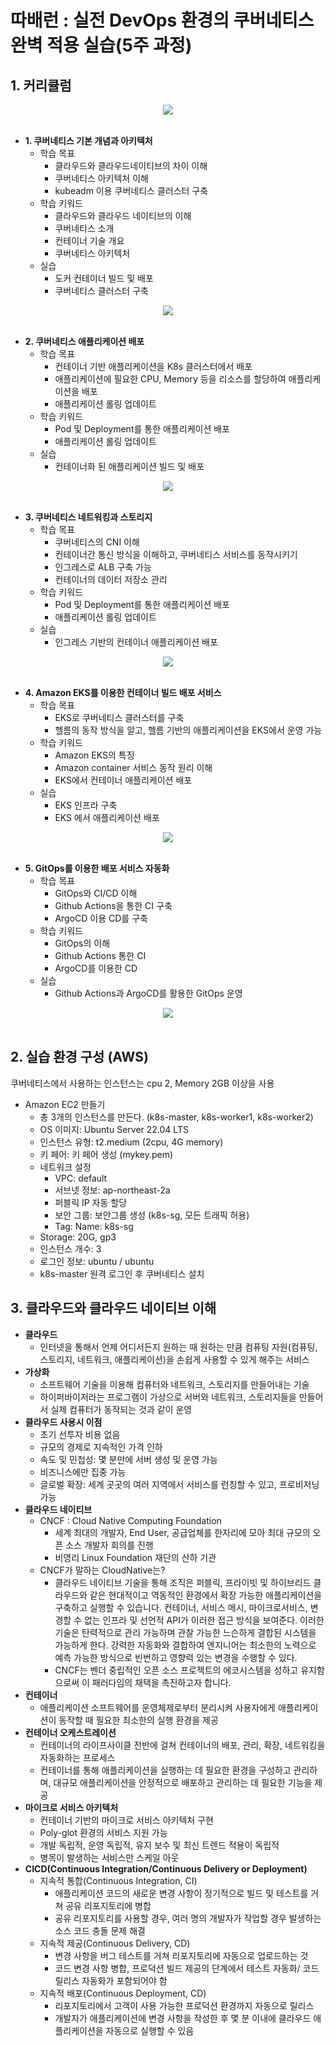 # 따배런 : 실전 DevOps 환경의 쿠버네티스 완벽 적용 실습(5주 과정)

## 1. 커리큘럼

<div align="center">
    <img src="./images/06.PNG">
</div>
<br/>

 - __1. 쿠버네티스 기본 개념과 아키텍처__
    - 학습 목표
        - 클라우드와 클라우드네이티브의 차이 이해
        - 쿠버네티스 아키텍처 이해
        - kubeadm 이용 쿠버네티스 클러스터 구축
    - 학습 키워드
        - 클라우드와 클라우드 네이티브의 이해
        - 쿠버네티스 소개
        - 컨테이너 기술 개요
        - 쿠버네티스 아키텍처
    - 실습
        - 도커 컨테이너 빌드 및 배포
        - 쿠버네티스 클러스터 구축
<div align="center">
    <img src="./images/01.PNG">
</div>
<br/>

 - __2. 쿠버네티스 애플리케이션 배포__
    - 학습 목표
        - 컨테이너 기반 애플리케이션을 K8s 클러스터에서 배포
        - 애플리케이션에 필요한 CPU, Memory 등을 리소스를 할당하여 애플리케이션을 배포
        - 애플리케이션 롤링 업데이트
    - 학습 키워드
        - Pod 및 Deployment를 통한 애플리케이션 배포
        - 애플리케이션 롤링 업데이트
    - 실습
        - 컨테이너화 된 애플리케이션 빌드 및 배포
<div align="center">
    <img src="./images/02.PNG">
</div>
<br/>

 - __3. 쿠버네티스 네트워킹과 스토리지__
    - 학습 목표
        - 쿠버네티스의 CNI 이해
        - 컨테이너간 통신 방식을 이해하고, 쿠버네티스 서비스를 동작시키기
        - 인그레스로 ALB 구축 가능
        - 컨테이너의 데이터 저장소 관리
    - 학습 키워드
        - Pod 및 Deployment를 통한 애플리케이션 배포
        - 애플리케이션 롤링 업데이트
    - 실습
        - 인그레스 기반의 컨테이너 애플리케이션 배포
<div align="center">
    <img src="./images/03.PNG">
</div>
<br/>

 - __4. Amazon EKS를 이용한 컨테이너 빌드 배포 서비스__
    - 학습 목표
        - EKS로 쿠버네티스 클러스터를 구축
        - 헬름의 동작 방식을 알고, 헬름 기반의 애플리케이션을 EKS에서 운영 가능
    - 학습 키워드
        - Amazon EKS의 특징
        - Amazon container 서비스 동작 원리 이해
        - EKS에서 컨테이너 애플리케이션 배포
    - 실습
        - EKS 인프라 구축
        - EKS 에서 애플리케이션 배포
<div align="center">
    <img src="./images/04.PNG">
</div>
<br/>

 - __5. GitOps를 이용한 배포 서비스 자동화__
    - 학습 목표
        - GitOps와 CI/CD 이해
        - Github Actions을 통한 CI 구축
        - ArgoCD 이용 CD를 구축
    - 학습 키워드
        - GitOps의 이해
        - Github Actions 통한 CI
        - ArgoCD를 이용한 CD
    - 실습
        - Github Actions과 ArgoCD를 활용한 GitOps 운영
<div align="center">
    <img src="./images/05.PNG">
</div>
<br/>

## 2. 실습 환경 구성 (AWS)

쿠버네티스에서 사용하는 인스턴스는 cpu 2, Memory 2GB 이상을 사용

 - Amazon EC2 만들기
    - 총 3개의 인스턴스를 만든다. (k8s-master, k8s-worker1, k8s-worker2)
    - OS 이미지: Ubuntu Server 22.04 LTS
    - 인스턴스 유형: t2.medium (2cpu, 4G memory)
    - 키 페어: 키 페어 생성 (mykey.pem)
    - 네트워크 설정
        - VPC: default
        - 서브넷 정보: ap-northeast-2a
        - 퍼블릭 IP 자동 할당
        - 보안 그룹: 보안그룹 생성 (k8s-sg, 모든 트래픽 허용)
        - Tag: Name: k8s-sg
    - Storage: 20G, gp3
    - 인스턴스 개수: 3
    - 로그인 정보: ubuntu / ubuntu
    - k8s-master 원격 로그인 후 쿠버네티스 설치

## 3. 클라우드와 클라우드 네이티브 이해

 - __클라우드__
    - 인터넷을 통해서 언제 어디서든지 원하는 때 원하는 만큼 컴퓨팅 자원(컴퓨팅, 스토리지, 네트워크, 애플리케이션)을 손쉽게 사용할 수 있게 해주는 서비스
 - __가상화__
    - 소프트웨어 기술을 이용해 컴퓨터와 네트워크, 스토리지를 만들어내는 기술
    - 하이퍼바이저라는 프로그램이 가상으로 서버와 네트워크, 스토리지들을 만들어서 실제 컴퓨터가 동작되는 것과 같이 운영
 - __클라우드 사용시 이점__
    - 초기 선투자 비용 없음
    - 규모의 경제로 지속적인 가격 인하
    - 속도 및 민첩성: 몇 분만에 서버 생성 및 운영 가능
    - 비즈니스에만 집중 가능
    - 글로벌 확장: 세계 곳곳의 여러 지역에서 서비스를 런칭할 수 있고, 프로비저닝 가능
 - __클라우드 네이티브__
    - CNCF : Cloud Native Computing Foundation
        - 세계 최대의 개발자, End User, 공급업체를 한자리에 모아 최대 규모의 오픈 소스 개발자 회의를 진행
        - 비영리 Linux Foundation 재단의 산하 기관
    - CNCF가 말하는 CloudNative는?
        - 클라우드 네이티브 기술을 통해 조직은 퍼블릭, 프라이빗 및 하이브리드 클라우드와 같은 현대적이고 역동적인 환경에서 확장 가능한 애플리케이션을 구축하고 실행할 수 있습니다. 컨테이너, 서비스 메시, 마이크로서비스, 변경할 수 없는 인프라 및 선언적 API가 이러한 접근 방식을 보여준다. 이러한 기술은 탄력적으로 관리 가능하며 관찰 가능한 느슨하게 결합된 시스템을 가능하게 한다. 강력한 자동화와 결합하여 엔지니어는 최소한의 노력으로 예측 가능한 방식으로 빈번하고 영향력 있는 변경을 수행할 수 있다.
        - CNCF는 벤더 중립적인 오픈 소스 프로젝트의 에코시스템을  성하고 유지함으로써 이 패러다임의 채택을 촉진하고자 합니다.
 - __컨테이너__
    - 애플리케이션 소프트웨어를 운영체제로부터 분리시켜 사용자에게 애플리케이션이 동작할 때 필요한 최소한의 실행 환경을 제공
 - __컨테이너 오케스트레이션__
    - 컨테이너의 라이프사이클 전반에 걸쳐 컨테이너의 배포, 관리, 확장, 네트워킹을 자동화하는 프로세스
    - 컨테이너를 통해 애플리케이션을 실행하는 데 필요한 환경을 구성하고 관리하며, 대규모 애플리케이션을 안정적으로 배포하고 관리하는 데 필요한 기능을 제공
 - __마이크로 서비스 아키텍처__
    - 컨테이너 기반의 마이크로 서비스 아키텍처 구현
    - Poly-glot  환경의 서비스 지원 가능
    - 개발 독립적, 운영 독립적, 유지 보수 및 최신 트렌드 적용이 독립적
    - 병목이 발생하는 서비스만 스케일 아웃
 - __CICD(Continuous Integration/Continuous Delivery or Deployment)__
    - 지속적 통합(Continuous Integration, CI)
        - 애플리케이션 코드의 새로운 변경 사항이 정기적으로 빌드 및 테스트를 거쳐 공유 리포지토리에 병합
        - 공유 리포지토리를 사용할 경우, 여러 명의 개발자가 작업할 경우 발생하는 소스 코드 충돌 문제 해결
    - 지속적 제공(Continuous Delivery, CD)
        - 변경 사항을 버그 테스트를 거쳐 리포지토리에 자동으로 업로드하는 것
        - 코드 변경 사항 병합,  프로덕션 빌드 제공의 단계에서 테스트 자동화/ 코드 릴리스 자동화가 포함되어야 함
    - 지속적 배포(Continuous Deployment, CD)
        - 리포지토리에서 고객이 사용 가능한 프로덕션 환경까지 자동으로 릴리스
        - 개발자가 애플리케이션에 변경 사항을 작성한 후 몇 분 이내에 클라우드 애플리케이션을 자동으로 실행할 수 있음


